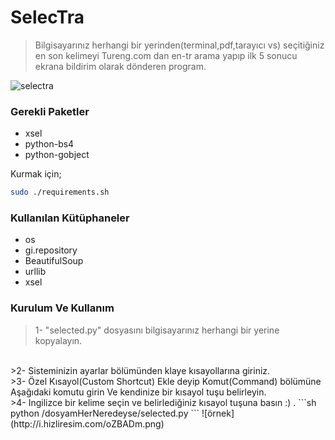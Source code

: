 # SelecTra
>Bilgisayarınız herhangi bir yerinden(terminal,pdf,tarayıcı vs)
>seçitiğiniz en son kelimeyi Tureng.com dan en-tr arama yapıp 
>ilk 5 sonucu ekrana bildirim olarak dönderen program.

![selectra](http://i.hizliresim.com/lynBZQ.png)

### Gerekli Paketler
* xsel
* python-bs4
* python-gobject

Kurmak için;

```sh
sudo ./requirements.sh
```

### Kullanılan Kütüphaneler
* os
* gi.repository
* BeautifulSoup
* urllib
* xsel

### Kurulum Ve Kullanım
>1- "selected.py" dosyasını bilgisayarınız herhangi bir yerine kopyalayın.
<br>
>2- Sisteminizin ayarlar bölümünden klaye kısayollarına giriniz.
<br>
>3- Özel Kısayol(Custom Shortcut) Ekle deyip Komut(Command) bölümüne
Aşağıdaki komutu girin Ve kendinize bir kısayol tuşu belirleyin. 
<br>
>4- Ingilizce bir kelime seçin ve belirlediğiniz kısayol tuşuna basın :) .
```sh
python /dosyamHerNeredeyse/selected.py
```
![örnek](http://i.hizliresim.com/oZBADm.png)


